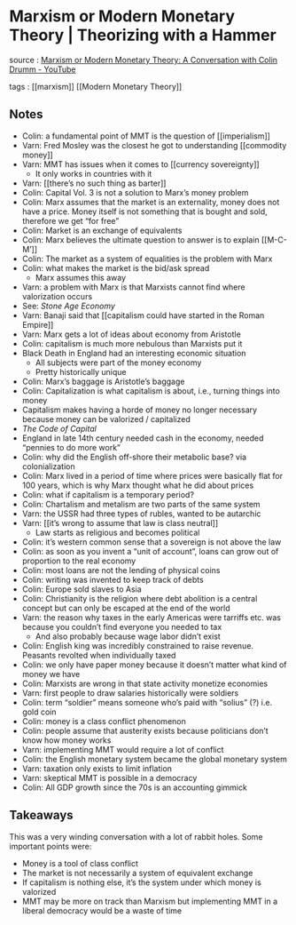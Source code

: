 # Marxism or Modern Monetary Theory | Theorizing with a Hammer

source
: [Marxism or Modern Monetary Theory: A Conversation with Colin Drumm - YouTube](https://www.youtube.com/watch?v=j_hl4VGvqPc)

tags
: [[marxism]] [[Modern Monetary Theory]]


<a id="orgc5d9c00"></a>

## Notes

-   Colin: a fundamental point of MMT is the question of [[imperialism]]
-   Varn: Fred Mosley was the closest he got to understanding [[commodity money]]
-   Varn: MMT has issues when it comes to [[currency sovereignty]]
    -   It only works in countries with it
-   Varn: [[there&rsquo;s no such thing as barter]]
-   Colin: Capital Vol. 3 is not a solution to Marx&rsquo;s money problem
-   Colin: Marx assumes that the market is an externality, money does not have a price. Money itself is not something that is bought and sold, therefore we get &ldquo;for free&rdquo;
-   Colin: Market is an exchange of equivalents
-   Colin: Marx believes the ultimate question to answer is to explain [[M-C-M&rsquo;]]
-   Colin: The market as a system of equalities is the problem with Marx
-   Colin: what makes the market is the bid/ask spread
    -   Marx assumes this away
-   Varn: a problem with Marx is that Marxists cannot find where valorization occurs
-   See: _Stone Age Economy_
-   Varn: Banaji said that [[capitalism could have started in the Roman Empire]]
-   Varn: Marx gets a lot of ideas about economy from Aristotle
-   Colin: capitalism is much more nebulous than Marxists put it
-   Black Death in England had an interesting economic situation
    -   All subjects were part of the money economy
    -   Pretty historically unique
-   Colin: Marx&rsquo;s baggage is Aristotle&rsquo;s baggage
-   Colin: Capitalization is what capitalism is about, i.e., turning things into money
-   Capitalism makes having a horde of money no longer necessary because money can be valorized / capitalized
-   _The Code of Capital_
-   England in late 14th century needed cash in the economy, needed &ldquo;pennies to do more work&rdquo;
-   Colin: why did the English off-shore their metabolic base? via colonialization
-   Colin: Marx lived in a period of time where prices were basically flat for 100 years, which is why Marx thought what he did about prices
-   Colin: what if capitalism is a temporary period?
-   Colin: Chartalism and metalism are two parts of the same system
-   Varn: the USSR had three types of rubles, wanted to be autarchic
-   Varn: [[it&rsquo;s wrong to assume that law is class neutral]]
    -   Law starts as religious and becomes political
-   Colin: it&rsquo;s western common sense that a sovereign is not above the law
-   Colin: as soon as you invent a &ldquo;unit of account&rdquo;, loans can grow out of proportion to the real economy
-   Colin: most loans are not the lending of physical coins
-   Colin: writing was invented to keep track of debts
-   Colin: Europe sold slaves to Asia
-   Colin: Christianity is the religion where debt abolition is a central concept but can only be escaped at the end of the world
-   Varn: the reason why taxes in the early Americas were tarriffs etc. was because you couldn&rsquo;t find everyone you needed to tax
    -   And also probably because wage labor didn&rsquo;t exist
-   Colin: English king was incredibly constrained to raise revenue. Peasants revolted when individually taxed
-   Colin: we only have paper money because it doesn&rsquo;t matter what kind of money we have
-   Colin: Marxists are wrong in that state activity monetize economies
-   Varn: first people to draw salaries historically were soldiers
-   Colin: term &ldquo;soldier&rdquo; means someone who&rsquo;s paid with &ldquo;solius&rdquo; (?) i.e. gold coin
-   Colin: money is a class conflict phenomenon
-   Colin: people assume that austerity exists because politicians don&rsquo;t know how money works
-   Varn: implementing MMT would require a lot of conflict
-   Colin: the English monetary system became the global monetary system
-   Varn: taxation only exists to limit inflation
-   Varn: skeptical MMT is possible in a democracy
-   Colin: All GDP growth since the 70s is an accounting gimmick


<a id="org55797bd"></a>

## Takeaways

This was a very winding conversation with a lot of rabbit holes. Some important points were:

-   Money is a tool of class conflict
-   The market is not necessarily a system of equivalent exchange
-   If capitalism is nothing else, it&rsquo;s the system under which money is valorized
-   MMT may be more on track than Marxism but implementing MMT in a liberal democracy would be a waste of time
